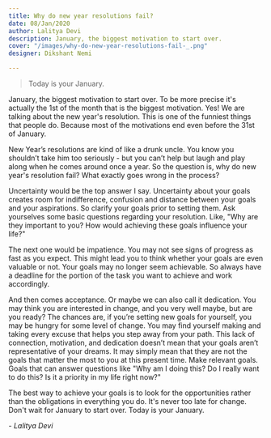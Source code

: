 ```yaml
---
title: Why do new year resolutions fail?
date: 08/Jan/2020
author: Lalitya Devi
description: January, the biggest motivation to start over.
cover: "/images/why-do-new-year-resolutions-fail-_.png"
designer: Dikshant Nemi

---
```

> Today is your January.

January, the biggest motivation to start over. To be more precise it's actually the 1st of the month that is the biggest motivation. Yes! We are talking about the new year's resolution. This is one of the funniest things that people do. Because most of the motivations end even before the 31st of January.

New Year’s resolutions are kind of like a drunk uncle. You know you shouldn’t take him too seriously - but you can’t help but laugh and play along when he comes around once a year. So the question is, why do new year's resolution fail? What exactly goes wrong in the process?

Uncertainty would be the top answer I say. Uncertainty about your goals creates room for indifference, confusion and distance between your goals and your aspirations. So clarify your goals prior to setting them. Ask yourselves some basic questions regarding your resolution. Like, "Why are they important to you? How would achieving these goals influence your life?"

The next one would be impatience. You may not see signs of progress as fast as you expect. This might lead you to think whether your goals are even valuable or not. Your goals may no longer seem achievable. So always have a deadline for the portion of the task you want to achieve and work accordingly.

And then comes acceptance. Or maybe we can also call it dedication. You may think you are interested in change, and you very well maybe, but are you ready? The chances are, if you’re setting new goals for yourself, you may be hungry for some level of change. You may find yourself making and taking every excuse that helps you step away from your path. This lack of connection, motivation, and dedication doesn’t mean that your goals aren’t representative of your dreams. It may simply mean that they are not the goals that matter the most to you at this present time. Make relevant goals. Goals that can answer questions like "Why am I doing this? Do I really want to do this? Is it a priority in my life right now?"

The best way to achieve your goals is to look for the opportunities rather than the obligations in everything you do. It's never too late for change. Don't wait for January to start over. Today is your January.

_- Lalitya Devi_
